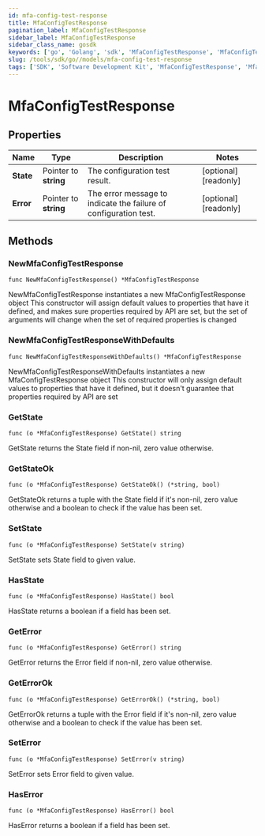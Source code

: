 ```yaml
---
id: mfa-config-test-response
title: MfaConfigTestResponse
pagination_label: MfaConfigTestResponse
sidebar_label: MfaConfigTestResponse
sidebar_class_name: gosdk
keywords: ['go', 'Golang', 'sdk', 'MfaConfigTestResponse', 'MfaConfigTestResponse'] 
slug: /tools/sdk/go//models/mfa-config-test-response
tags: ['SDK', 'Software Development Kit', 'MfaConfigTestResponse', 'MfaConfigTestResponse']
---
```


# MfaConfigTestResponse

## Properties

Name | Type | Description | Notes
------------ | ------------- | ------------- | -------------
**State** | Pointer to **string** | The configuration test result. | [optional] [readonly] 
**Error** | Pointer to **string** | The error message to indicate the failure of configuration test. | [optional] [readonly] 

## Methods

### NewMfaConfigTestResponse

`func NewMfaConfigTestResponse() *MfaConfigTestResponse`

NewMfaConfigTestResponse instantiates a new MfaConfigTestResponse object
This constructor will assign default values to properties that have it defined,
and makes sure properties required by API are set, but the set of arguments
will change when the set of required properties is changed

### NewMfaConfigTestResponseWithDefaults

`func NewMfaConfigTestResponseWithDefaults() *MfaConfigTestResponse`

NewMfaConfigTestResponseWithDefaults instantiates a new MfaConfigTestResponse object
This constructor will only assign default values to properties that have it defined,
but it doesn't guarantee that properties required by API are set

### GetState

`func (o *MfaConfigTestResponse) GetState() string`

GetState returns the State field if non-nil, zero value otherwise.

### GetStateOk

`func (o *MfaConfigTestResponse) GetStateOk() (*string, bool)`

GetStateOk returns a tuple with the State field if it's non-nil, zero value otherwise
and a boolean to check if the value has been set.

### SetState

`func (o *MfaConfigTestResponse) SetState(v string)`

SetState sets State field to given value.

### HasState

`func (o *MfaConfigTestResponse) HasState() bool`

HasState returns a boolean if a field has been set.

### GetError

`func (o *MfaConfigTestResponse) GetError() string`

GetError returns the Error field if non-nil, zero value otherwise.

### GetErrorOk

`func (o *MfaConfigTestResponse) GetErrorOk() (*string, bool)`

GetErrorOk returns a tuple with the Error field if it's non-nil, zero value otherwise
and a boolean to check if the value has been set.

### SetError

`func (o *MfaConfigTestResponse) SetError(v string)`

SetError sets Error field to given value.

### HasError

`func (o *MfaConfigTestResponse) HasError() bool`

HasError returns a boolean if a field has been set.


